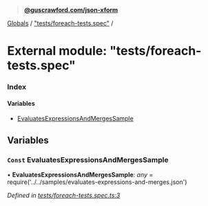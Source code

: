 > **[@guscrawford.com/json-xform](../README.md)**

[Globals](../globals.md) / ["tests/foreach-tests.spec"](_tests_foreach_tests_spec_.md) /

# External module: "tests/foreach-tests.spec"

### Index

#### Variables

* [EvaluatesExpressionsAndMergesSample](_tests_foreach_tests_spec_.md#const-evaluatesexpressionsandmergessample)

## Variables

### `Const` EvaluatesExpressionsAndMergesSample

• **EvaluatesExpressionsAndMergesSample**: *any* =  require('../../samples/evaluates-expressions-and-merges.json')

*Defined in [tests/foreach-tests.spec.ts:3](https://github.com/guscrawford-com/json-xform/blob/055a393/src/tests/foreach-tests.spec.ts#L3)*